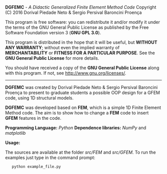 __DGFEMC__ - _A Didactic Generalized Finite Element Method Code_
Copyright (C) 2016 Dorival Piedade Neto & Sergio Persival Baroncini Proença

This program is free software: you can redistribute it and/or modify
it under the terms of the GNU General Public License as published by
the Free Software Foundation version 3 (__GNU GPL 3.0__).

This program is distributed in the hope that it will be useful,
but __WITHOUT ANY WARRANTY__; without even the implied warranty of
__MERCHANTABILITY__ or __FITNESS FOR A PARTICULAR PURPOSE__. See the
__GNU General Public License__ for more details.

You should have received a copy of the __GNU General Public License__
along with this program.  If not, see <http://www.gnu.org/licenses/>.

-------------------------------------------------------------------------------

__DGFEMC__ was created by Dorival Piedade Neto & Sergio Persival Baroncini Proença
to present to graduate students a possible OOP design for a GFEM code, using 
1D structural models.

__DGFEMC__ was developed based on __FEM__, which is a simple 1D Finite Element Method
code. The aim is to show how to change a __FEM__ code to insert __GFEM__ features in
the code.

__Programming Language:__ _Python_
__Dependence libraries:__ _NumPy_ and _matplotlib_

__Usage:__

The sources are available at the folder _src/FEM_ and _src/GFEM_.
To run the examples just type in the command prompt:

```
   python example_file.py
```

